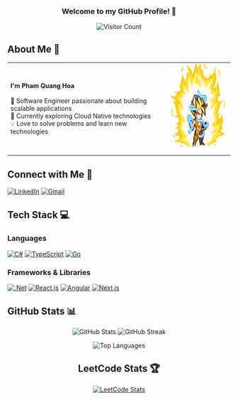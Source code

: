 <div align="center">

### Welcome to my GitHub Profile! 👋

![Visitor Count](https://profile-counter.glitch.me/hoapham1404/count.svg)

</div>

## About Me 💫
| | |
|---|---|
| <div align="left">**I'm Pham Quang Hoa**<br><br>🚀 Software Engineer passionate about building scalable applications<br>🌱 Currently exploring Cloud Native technologies<br>💡 Love to solve problems and learn new technologies</div> | <img src="goku.gif" alt="goku" width="200" height="200"> |


## Connect with Me 🤝

[![LinkedIn](https://img.shields.io/badge/linkedin-%230077B5.svg?style=for-the-badge&logo=linkedin&logoColor=white)](https://www.linkedin.com/in/phamquanghoa/)
[![Gmail](https://img.shields.io/badge/Gmail-D14836?style=for-the-badge&logo=gmail&logoColor=white)](mailto:phamquanghoa1404@gmail.com)

## Tech Stack 💻

### Languages
[![C#](https://img.shields.io/badge/c%23-%23239120.svg?style=for-the-badge&logo=csharp&logoColor=white)](https://docs.microsoft.com/en-us/dotnet/csharp/)
[![TypeScript](https://img.shields.io/badge/typescript-%23007ACC.svg?style=for-the-badge&logo=typescript&logoColor=white)](https://www.typescriptlang.org/)
[![Go](https://img.shields.io/badge/go-%2300ADD8.svg?style=for-the-badge&logo=go&logoColor=white)](https://golang.org/)

### Frameworks & Libraries
[![.Net](https://img.shields.io/badge/.NET-5C2D91?style=for-the-badge&logo=.net&logoColor=white)](https://dotnet.microsoft.com/)
[![React.js](https://img.shields.io/badge/react-%2320232a.svg?style=for-the-badge&logo=react&logoColor=%2361DAFB)](https://reactjs.org/)
[![Angular](https://img.shields.io/badge/angular-%23DD0031.svg?style=for-the-badge&logo=angular&logoColor=white)](https://angular.io/)
[![Next.js](https://img.shields.io/badge/Next-black?style=for-the-badge&logo=next.js&logoColor=white)](https://nextjs.org/)

## GitHub Stats 📊

<div align="center">

![GitHub Stats](https://github-readme-stats.vercel.app/api?username=hoapham1404&show_icons=true&theme=radical)
![GitHub Streak](https://github-readme-streak-stats.herokuapp.com/?user=hoapham1404&theme=radical)

![Top Languages](https://github-readme-stats.vercel.app/api/top-langs/?username=hoapham1404&layout=compact&theme=radical)

## LeetCode Stats 🏆

[![LeetCode Stats](https://leetcard.jacoblin.cool/20520995?theme=transparent&ext=heatmap)](https://leetcode.com/20520995/)

</div>
